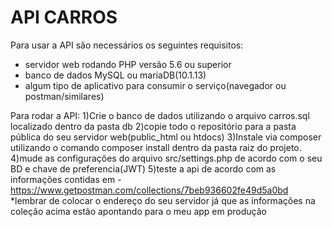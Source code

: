 # API CARROS

Para usar a API são necessários os seguintes requisitos:
  * servidor web rodando PHP versão 5.6 ou superior
  * banco de dados MySQL ou mariaDB(10.1.13)
  * algum tipo de aplicativo para consumir o serviço(navegador ou postman/similares)
 
 
 
Para rodar a API:
  1)Crie o banco de dados utilizando o arquivo carros.sql localizado dentro da pasta db
  2)copie todo o repositório para a pasta pública do seu servidor web(public_html ou htdocs)
  3)Instale via composer utilizando o comando composer install dentro da pasta raiz do projeto.
  4)mude as configurações do arquivo src/settings.php de acordo com o seu BD e chave de preferencia(JWT)
  5)teste a api de acordo com as informações contidas em - https://www.getpostman.com/collections/7beb936602fe49d5a0bd
   *lembrar de colocar o endereço do seu servidor já que as informações na coleção acima estão apontando para o meu app em produção
